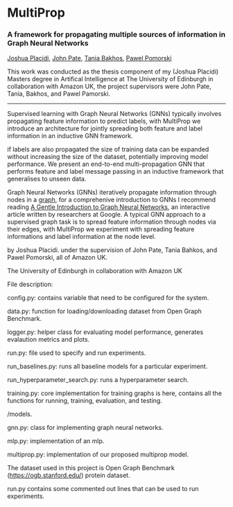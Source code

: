 # MultiProp
### A framework for propagating multiple sources of information in Graph Neural Networks

  [Joshua Placidi](https://www.linkedin.com/in/joshua-placidi/), [John Pate](https://www.linkedin.com/in/john-pate-07451526/), [Tania Bakhos](https://www.linkedin.com/in/tania-bakhos-745b13172/), [Pawel Pomorski](https://www.linkedin.com/in/pawel-pomorski-90754910b/)

This work was conducted as the thesis component of my (Joshua Placidi) Masters degree in Artifical Intelligence at The University of Edinburgh in collaboration with Amazon UK, the project supervisors were John Pate, Tania, Bakhos, and Pawel Pamorski.

***


Supervised learning with Graph Neural Networks (GNNs) typically involves propagating feature information to predict labels, with MultiProp we introduce an architecture for jointly spreading both feature and label information in an inductive GNN framework.





if labels are also propagated the size of training data can be expanded without increasing the size of the dataset, potentially improving model performance. We present an end-to-end multi-propagation GNN that performs feature and label message passing in an inductive framework that generalises to unseen data.

Graph Neural Networks (GNNs) iteratively propagate information through nodes in a [graph](https://en.wikipedia.org/wiki/Graph_(discrete_mathematics)), for a comprehenive introduction to GNNs I recommend reading [A Gentle Introduction to Graph Neural Networks](https://distill.pub/2021/gnn-intro/), an interactive article written by researchers at Google.
A typical GNN approach to a supervised graph task is to spread feature information through nodes via their edges, with MultiProp we experiment with spreading feature informations and label information at the node level.







by Joshua Placidi.
under the supervision of John Pate, Tania Bahkos, and Pawel Pomorski, all of Amazon UK.

The University of Edinburgh in collaboration with Amazon UK

File description:  

config.py: contains variable that need to be configured for the system. 

data.py: function for loading/downloading dataset from Open Graph Benchmark. 

logger.py: helper class for evaluating model performance, generates evalaution metrics and plots. 

run.py: file used to specify and run experiments. 

run_baselines.py: runs all baseline models for a particular experiment. 

run_hyperparameter_search.py: runs a hyperparameter search. 

training.py: core implementation for training graphs is here, contains all the functions for running, training, evaluation, and testing.


/models. 

gnn.py: class for implementing graph neural networks. 

mlp.py: implementation of an mlp. 

multiprop.py: implementation of our proposed multiprop model. 




The dataset used in this project is Open Graph Benchmark (https://ogb.stanford.edu/) protein dataset. 

run.py contains some commented out lines that can be used to run experiments.

